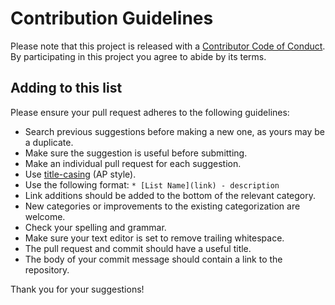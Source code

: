 # Contribution Guidelines

Please note that this project is released with a [Contributor Code of Conduct](code-of-conduct.md). By participating in this project you agree to abide by its terms.


## Adding to this list

Please ensure your pull request adheres to the following guidelines:

- Search previous suggestions before making a new one, as yours may be a duplicate.
- Make sure the suggestion is useful before submitting.
- Make an individual pull request for each suggestion.
- Use [title-casing](http://titlecapitalization.com) (AP style).
- Use the following format: `* [List Name](link) - description`
- Link additions should be added to the bottom of the relevant category.
- New categories or improvements to the existing categorization are welcome.
- Check your spelling and grammar.
- Make sure your text editor is set to remove trailing whitespace.
- The pull request and commit should have a useful title.
- The body of your commit message should contain a link to the repository.

Thank you for your suggestions!
